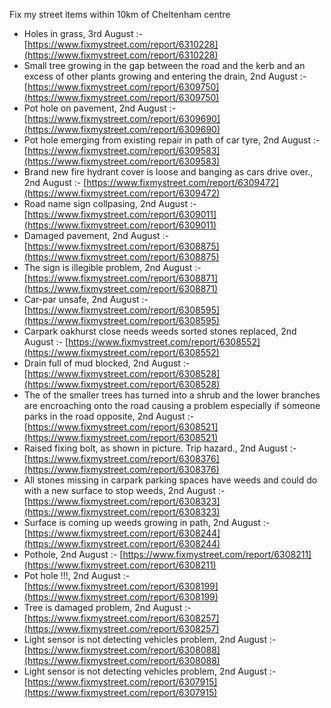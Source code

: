 Fix my street items within 10km of Cheltenham centre

<!-- fix_marker starts -->

- Holes in grass, 3rd August :- [https://www.fixmystreet.com/report/6310228](https://www.fixmystreet.com/report/6310228)
- Small tree growing in the gap between the road and the kerb and an excess of other plants growing and entering the drain, 2nd August :- [https://www.fixmystreet.com/report/6309750](https://www.fixmystreet.com/report/6309750)
- Pot hole on pavement, 2nd August :- [https://www.fixmystreet.com/report/6309690](https://www.fixmystreet.com/report/6309690)
- Pot hole emerging from existing repair in path of car tyre, 2nd August :- [https://www.fixmystreet.com/report/6309583](https://www.fixmystreet.com/report/6309583)
- Brand new fire hydrant cover is loose and banging as cars drive over., 2nd August :- [https://www.fixmystreet.com/report/6309472](https://www.fixmystreet.com/report/6309472)
- Road name sign collpasing, 2nd August :- [https://www.fixmystreet.com/report/6309011](https://www.fixmystreet.com/report/6309011)
- Damaged pavement, 2nd August :- [https://www.fixmystreet.com/report/6308875](https://www.fixmystreet.com/report/6308875)
- The sign is illegible problem, 2nd August :- [https://www.fixmystreet.com/report/6308871](https://www.fixmystreet.com/report/6308871)
- Car-par unsafe, 2nd August :- [https://www.fixmystreet.com/report/6308595](https://www.fixmystreet.com/report/6308595)
- Carpark oakhurst close needs weeds sorted stones replaced, 2nd August :- [https://www.fixmystreet.com/report/6308552](https://www.fixmystreet.com/report/6308552)
- Drain full of mud blocked, 2nd August :- [https://www.fixmystreet.com/report/6308528](https://www.fixmystreet.com/report/6308528)
- The of the smaller trees has turned into a shrub and the lower branches are encroaching onto the road causing a problem especially if someone parks in the road opposite, 2nd August :- [https://www.fixmystreet.com/report/6308521](https://www.fixmystreet.com/report/6308521)
- Raised fixing bolt, as shown in picture. Trip hazard., 2nd August :- [https://www.fixmystreet.com/report/6308376](https://www.fixmystreet.com/report/6308376)
- All stones missing in carpark parking spaces have weeds and could do with a new surface to stop weeds, 2nd August :- [https://www.fixmystreet.com/report/6308323](https://www.fixmystreet.com/report/6308323)
- Surface is coming up weeds growing in path, 2nd August :- [https://www.fixmystreet.com/report/6308244](https://www.fixmystreet.com/report/6308244)
- Pothole, 2nd August :- [https://www.fixmystreet.com/report/6308211](https://www.fixmystreet.com/report/6308211)
- Pot hole !!!, 2nd August :- [https://www.fixmystreet.com/report/6308199](https://www.fixmystreet.com/report/6308199)
- Tree is damaged problem, 2nd August :- [https://www.fixmystreet.com/report/6308257](https://www.fixmystreet.com/report/6308257)
- Light sensor is not detecting vehicles problem, 2nd August :- [https://www.fixmystreet.com/report/6308088](https://www.fixmystreet.com/report/6308088)
- Light sensor is not detecting vehicles problem, 2nd August :- [https://www.fixmystreet.com/report/6307915](https://www.fixmystreet.com/report/6307915)

<!-- fix_marker ends -->
